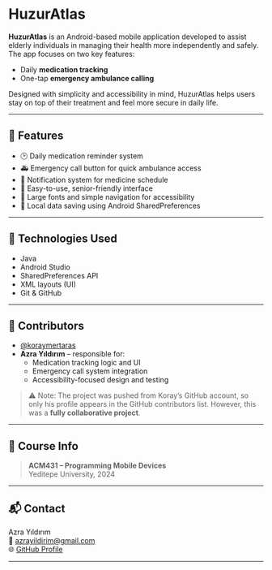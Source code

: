 # HuzurAtlas

**HuzurAtlas** is an Android-based mobile application developed to assist elderly individuals in managing their health more independently and safely.  
The app focuses on two key features:

- Daily **medication tracking**
- One-tap **emergency ambulance calling**

Designed with simplicity and accessibility in mind, HuzurAtlas helps users stay on top of their treatment and feel more secure in daily life.

---

## 🚀 Features

- 🕑 Daily medication reminder system
- 🚑 Emergency call button for quick ambulance access
- 🔔 Notification system for medicine schedule
- 📱 Easy-to-use, senior-friendly interface
- 👴 Large fonts and simple navigation for accessibility
- 💾 Local data saving using Android SharedPreferences

---

## 🧠 Technologies Used

- Java
- Android Studio
- SharedPreferences API
- XML layouts (UI)
- Git & GitHub

---

## 👥 Contributors

- [@koraymertaras](https://github.com/koraymertaras)
- **Azra Yıldırım** – responsible for:
  - Medication tracking logic and UI
  - Emergency call system integration
  - Accessibility-focused design and testing

> ⚠️ Note: The project was pushed from Koray’s GitHub account, so only his profile appears in the GitHub contributors list. However, this was a **fully collaborative project**.

---

## 🏫 Course Info

> **ACM431 – Programming Mobile Devices**  
> Yeditepe University, 2024

---

## 📬 Contact

Azra Yıldırım  
📧 azrayildirim@gmail.com  
🌐 [GitHub Profile](https://github.com/azrayilddirim)

---
